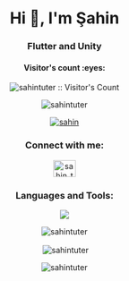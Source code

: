 <h1 align="center">Hi 👋, I'm Şahin</h1>
<h3 align="center">Flutter and Unity</h3>
<h4 align="center">Visitor's count :eyes:</h4>

<p align="center"><img src="https://profile-counter.glitch.me/{sahintuter}/count.svg" alt="sahintuter :: Visitor's Count" /></p>


<p align="center"> <img src="https://komarev.com/ghpvc/?username=sahintuter&label=Profile%20views&color=0e75b6&style=flat" alt="sahintuter" /> </p>

<p align="center"> <a href="https://instagram.com/sahin_tuter" target="blank"><img src="https://img.shields.io/badge/Connected%20me-E4405F?style=for-the-badge&logo=instagram&logoColor=white" alt="sahin" /></a> </p>
<h3 align="center">Connect with me:</h3>
<p align="center">
<a href="https://instagram.com/sahin_tuter" target="blank"><img align="center" src="https://raw.githubusercontent.com/rahuldkjain/github-profile-readme-generator/master/src/images/icons/Social/instagram.svg" alt="sahin_tuter" height="30" width="40" /></a>
</p>
<h3 align="center">Languages and Tools:</h3>
<p align="center">
  <a href="https://skillicons.dev">
    <img src="https://skillicons.dev/icons?i=git,cs,figma,flutter,unity,gitlab,dart,androidstudio,vscode" />
  </a>
</p><center>
<p><img align="center" src="https://github-readme-stats.vercel.app/api/top-langs?username=sahintuter&show_icons=true&locale=en&layout=compact" alt="sahintuter" /></p>
<p>&nbsp;<img align="center" src="https://github-readme-stats.vercel.app/api/top-langs/?username=sahintuter" alt="sahintuter" /></p>
<p><img align="center" src="https://github-readme-streak-stats.herokuapp.com/?user=sahintuter" alt="sahintuter" /></p>
